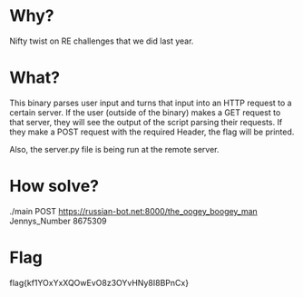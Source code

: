 # Why?
Nifty twist on RE challenges that we did last year.

# What?
This binary parses user input and turns that input into an HTTP
request to a certain server. If the user (outside of the binary)
makes a GET request to that server, they will see the output of
the script parsing their requests. If they make a POST request 
with the required Header, the flag will be printed.

Also, the server.py file is being run at the remote server.

# How solve?
./main POST https://russian-bot.net:8000/the_oogey_boogey_man Jennys_Number 8675309

# Flag
flag{kf1YOxYxXQOwEvO8z3OYvHNy8I8BPnCx}

